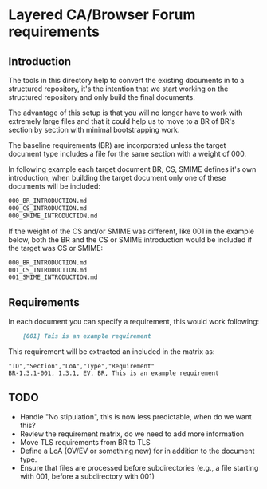 # Layered CA/Browser Forum requirements

## Introduction

The tools in this directory help to convert the existing documents in to a structured repository, it's the intention that we start working on the structured repository and only build the final documents.

The advantage of this setup is that you will no longer have to work with extremely large files and that it could help us to move to a BR of BR's section by section with minimal bootstrapping work.

The baseline requirements (BR) are incorporated unless the target document type includes a file for the same section with a weight of 000.

In following example each target document BR, CS, SMIME defines it's own introduction, when building the target document only one of these documents will be included:

```sh
000_BR_INTRODUCTION.md
000_CS_INTRODUCTION.md
000_SMIME_INTRODUCTION.md
```

If the weight of the CS and/or SMIME was different, like 001 in the example below, both the BR and the CS or SMIME introduction would be included if the target was CS or SMIME:

```sh
000_BR_INTRODUCTION.md
001_CS_INTRODUCTION.md
001_SMIME_INTRODUCTION.md
```

## Requirements

In each document you can specify a requirement, this would work following:

```md
    [001] This is an example requirement
```

This requirement will be extracted an included in the matrix as:

```csv
"ID","Section","LoA","Type","Requirement"
BR-1.3.1-001, 1.3.1, EV, BR, This is an example requirement
```

## TODO
- Handle "No stipulation", this is now less predictable, when do we want this?
- Review the requirement matrix, do we need to add more information
- Move TLS requirements from BR to TLS
- Define a LoA (OV/EV or something new) for in addition to the document type.
- Ensure that files are processed before subdirectories (e.g., a file starting with 001, before a subdirectory with 001)
